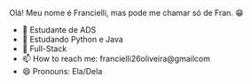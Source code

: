 Olá! Meu nome é Francielli, mas pode me chamar só de Fran. 😁

- 📒 Estudante de ADS
- 🌱 Estudando Python e Java
- 🔭 Full-Stack
- 📫 How to reach me: francielli26oliveira@gmailcom
- 😄 Pronouns: Ela/Dela
  
